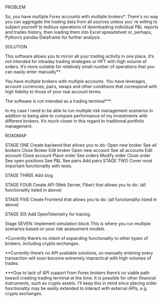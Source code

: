 PROBLEM

So, you have multiple Forex accounts with multiple brokers*. There's no way you can aggregate the trading data from all sources unless you’ re willing to subject yourself to tedious operations of downloading individual P&L reports and trades history, 
then loading them into Excel spreadsheet or, perhaps, Python’s pandas Dataframe for further analysis.

SOLUTION

This software allows you to mirror all your trading activity in one place. It’s not intended for intraday trading strategies or HFT with high volume of orders. It’s more suitable for relatively small number of operations that you can easily enter manually**.

You have multiple brokers with multiple accounts. You have leverages, account currencies, pairs, swaps and other conditions that correspond with high fidelity to those of your real account terms.

The software is not intended as a trading terminal***.

In my case I need to be able to run multiple risk management scenarios in addition to being able to compare performance of my investments with different brokers. It’s much closer in this regard to traditional portfolio management.

ROADMAP

STAGE ONE
Create backend that allows you to do:
Open new broker
See all brokers
Close Broker
Edit broker
Open new account
See all accounts
Edit account
Close account
Place order
See orders
Modify order
Close order
See open positions
See P&L 
See pairs
Add pairs
STAGE TWO
Cover most important functionality with tests.

STAGE THREE
Add slog

STAGE FOUR
Create API (Web Server, Fiber) that allows you to do:
(all functionality listed in above)

STAGE FIVE
Create Frontend that allows you to do:
(all functionality listed in above)

STAGE SIX
Add OpenTelemetry for tracing.

Stage SEVEN:
Implement simulation block
This is where you run multiple scenarios based on your risk assessment models.

*Currently there’s no intent of expanding functionality to other types of brokers, including crypto exchanges.

**Currently there’s no API available solutions, so manually entering every transaction will soon become extremely impractical with high volumes of trades.

***Due to lack of API support from Forex brokers there’s no viable path toward creating trading terminal at the time. It is possible for other financial instruments, such as crypto assets. 
I’ll keep this in mind since placing order functionality may be easily extended to interact with external APIs, e.g. crypto exchanges.
